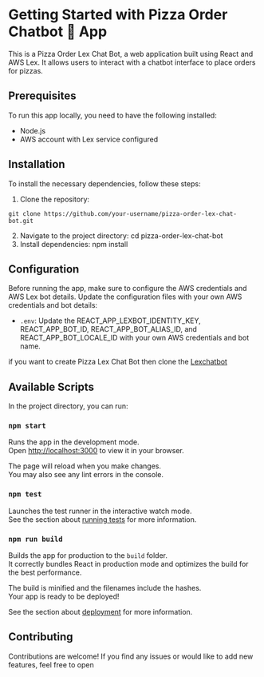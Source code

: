 # Getting Started with Pizza Order Chatbot 🍕 App

This is a Pizza Order Lex Chat Bot, a web application built using React and AWS Lex. It allows users to interact with a chatbot interface to place orders for pizzas.

## Prerequisites
To run this app locally, you need to have the following installed:

- Node.js
- AWS account with Lex service configured

## Installation
To install the necessary dependencies, follow these steps:

1. Clone the repository: 
```
git clone https://github.com/your-username/pizza-order-lex-chat-bot.git
```
2. Navigate to the project directory: cd pizza-order-lex-chat-bot
3. Install dependencies: npm install

## Configuration
Before running the app, make sure to configure the AWS credentials and AWS Lex bot details. Update the configuration files with your own AWS credentials and bot details:

- ```.env```:  Update the REACT_APP_LEXBOT_IDENTITY_KEY, REACT_APP_BOT_ID, REACT_APP_BOT_ALIAS_ID, and REACT_APP_BOT_LOCALE_ID with your own AWS credentials and bot name.

if you want to create Pizza Lex Chat Bot then clone the [Lexchatbot](https://github.com/miten-motisariya/Lexchatbot.git)

## Available Scripts

In the project directory, you can run:

### `npm start`

Runs the app in the development mode.\
Open [http://localhost:3000](http://localhost:3000) to view it in your browser.

The page will reload when you make changes.\
You may also see any lint errors in the console.

### `npm test`

Launches the test runner in the interactive watch mode.\
See the section about [running tests](https://facebook.github.io/create-react-app/docs/running-tests) for more information.

### `npm run build`

Builds the app for production to the `build` folder.\
It correctly bundles React in production mode and optimizes the build for the best performance.

The build is minified and the filenames include the hashes.\
Your app is ready to be deployed!

See the section about [deployment](https://facebook.github.io/create-react-app/docs/deployment) for more information.

## Contributing

Contributions are welcome! If you find any issues or would like to add new features, feel free to open